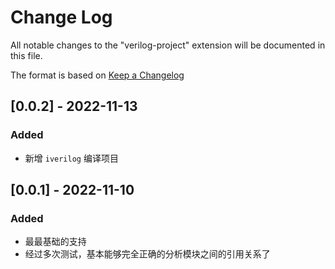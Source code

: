 # Change Log

All notable changes to the "verilog-project" extension will be documented in this file.

The format is based on [Keep a Changelog](https://keepachangelog.com/en/1.0.0/)

## [0.0.2] - 2022-11-13

### Added

- 新增 `iverilog` 编译项目

## [0.0.1] - 2022-11-10

### Added

- 最最基础的支持
- 经过多次测试，基本能够完全正确的分析模块之间的引用关系了
